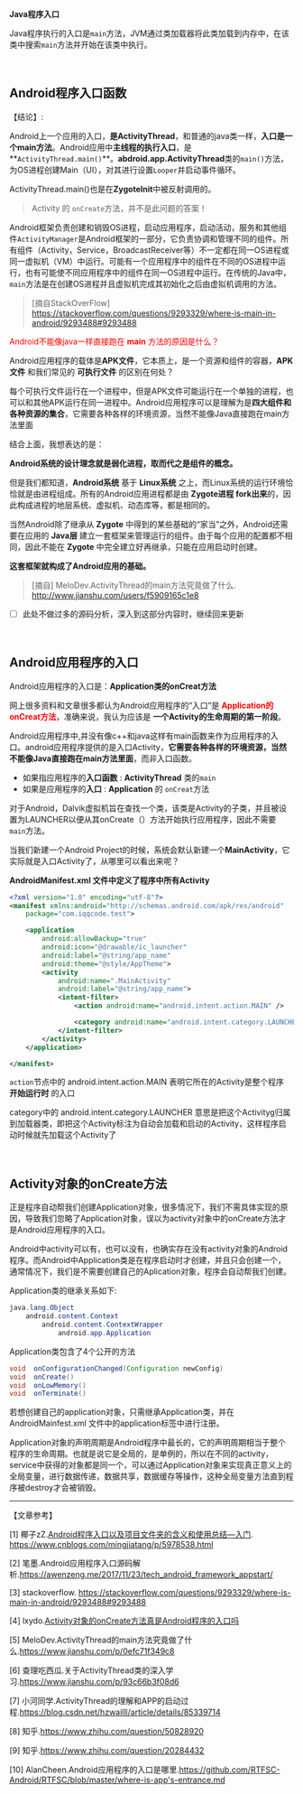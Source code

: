 **Java程序入口**

Java程序执行的入口是`main`方法，JVM通过类加载器将此类加载到内存中，在该类中搜索`main`方法并开始在该类中执行。

<br>

## Android程序入口函数

【结论】:

Android上一个应用的入口，**是ActivityThread**，和普通的java类一样，**入口是一个main方法**。Android应用中**主线程的执行入口**，是**`ActivityThread.main()`**。**abdroid.app.ActivityThread**类的`main()`方法，为OS进程创建Main（UI），对其进行设置`Looper`并启动事件循环。

ActivityThread.main()也是在**ZygoteInit**中被反射调用的。

> Activity 的 `onCreate`方法，并不是此问题的答案！

Android框架负责创建和销毁OS进程，启动应用程序，启动活动，服务和其他组件`ActivityManager`是Android框架的一部分，它负责协调和管理不同的组件。所有组件（Activity，Service，BroadcastReceiver等）不一定都在同一OS进程或同一虚拟机（VM）中运行。可能有一个应用程序中的组件在不同的OS进程中运行，也有可能使不同应用程序中的组件在同一OS进程中运行。在传统的Java中，`main`方法是在创建OS进程并且虚拟机完成其初始化之后由虚拟机调用的方法。

> [摘自StackOverFlow] https://stackoverflow.com/questions/9293329/where-is-main-in-android/9293488#9293488

<font color = red>Android不能像java一样直接跑在 **main** 方法的原因是什么？</font>

Android应用程序的载体是**APK文件**，它本质上，是一个资源和组件的容器，**APK文件** 和我们常见的 **可执行文件** 的区别在何处？

每个可执行文件运行在一个进程中，但是APK文件可能运行在一个单独的进程，也可以和其他APK运行在同一进程中。Android应用程序可以是理解为是**四大组件和各种资源的集合**，它需要各种各样的环境资源，当然不能像Java直接跑在main方法里面

结合上面，我想表达的是：

**Android系统的设计理念就是弱化进程，取而代之是组件的概念。**

但是我们都知道，**Android系统** 基于 **Linux系统** 之上，而Linux系统的运行环境恰恰就是由进程组成。所有的Android应用进程都是由 **Zygote进程 fork出来**的，因此构成进程的地层系统、虚拟机、动态库等，都是相同的。

当然Android除了继承从 **Zygote** 中得到的某些基础的“家当”之外，Android还需要在应用的 **Java层** 建立一套框架来管理运行的组件。由于每个应用的配置都不相同，因此不能在 **Zygote** 中完全建立好再继承，只能在应用启动时创建。

**这套框架就构成了Android应用的基础。**

> [摘自] MeloDev.ActivityThread的main方法究竟做了什么. http://www.jianshu.com/users/f5909165c1e8

- [ ] 此处不做过多的源码分析，深入到这部分内容时，继续回来更新




<br>

## Android应用程序的入口

Android应用程序的入口是：**Application类的onCreat方法**

网上很多资料和文章很多都认为Android应用程序的“入口”是 <font color = red>**Application的onCreat方法**</font>，准确来说，我认为应该是 **一个Activity的生命周期的第一阶段**。

Android应用程序中,并没有像c++和java这样有main函数来作为应用程序的入口。android应用程序提供的是入口Activity，**它需要各种各样的环境资源，当然不能像Java直接跑在main方法里面**，而非入口函数。

- 如果指应用程序的**入口函数** : **ActivityThread** 类的`main`
- 如果是应用程序的**入口** : **Application** 的 `onCreat`方法

对于Android，Dalvik虚拟机旨在查找一个类，该类是Activity的子类，并且被设置为LAUNCHER以便从其onCreate（）方法开始执行应用程序，因此不需要 `main`方法。

当我们新建一个Android Project的时候，系统会默认新建一个**MainActivity**，它实际就是入口Activity了，从哪里可以看出来呢？

**AndroidManifest.xml 文件中定义了程序中所有Activity**

```xml
<?xml version="1.0" encoding="utf-8"?>
<manifest xmlns:android="http://schemas.android.com/apk/res/android"
    package="com.iqqcode.test">

    <application
        android:allowBackup="true"
        android:icon="@drawable/ic_launcher"
        android:label="@string/app_name"
        android:theme="@style/AppTheme">
        <activity
            android:name=".MainActivity"
            android:label="@string/app_name">
            <intent-filter>
                <action android:name="android.intent.action.MAIN" />

                <category android:name="android.intent.category.LAUNCHER" />
            </intent-filter>
        </activity>
    </application>

</manifest>
```

`action`节点中的 android.intent.action.MAIN 表明它所在的Activity是整个程序 **开始运行时** 的入口

category中的 android.intent.category.LAUNCHER 意思是把这个Activityg归属到加载器类，即把这个Activity标注为自动会加载和启动的Activity，这样程序启动时候就先加载这个Activity了

<br>

## Activity对象的onCreate方法

正是程序自动帮我们创建Application对象，很多情况下，我们不需具体实现的原因，导致我们忽略了Application对象，误以为activity对象中的onCreate方法才是Android应用程序的入口。

Android中activity可以有，也可以没有，也确实存在没有activity对象的Android程序。而Android中Application类是在程序启动时才创建，并且只会创建一个，通常情况下，我们是不需要创建自己的Aplication对象，程序会自动帮我们创建。

Application类的继承关系如下:

```java
java.lang.Object
    android.content.Context
        android.content.ContextWrapper
            android.app.Application
```


Application类包含了4个公开的方法

```java
void  onConfigurationChanged(Configuration newConfig)
void  onCreate()
void  onLowMemory()
void  onTerminate()
```

若想创建自己的application对象，只需继承Application类，并在 AndroidMainfest.xml 文件中的application标签中进行注册。

 Application对象的声明周期是Android程序中最长的，它的声明周期相当于整个程序的生命周期。也就是说它是全局的，是单例的，所以在不同的activity，service中获得的对象都是同一个，可以通过Application对象来实现真正意义上的全局变量，进行数据传递，数据共享，数据缓存等操作，这种全局变量方法直到程序被destroy才会被销毁。







--------------

【文章参考】

[1] 椰子zZ.[Android程序入口以及项目文件夹的含义和使用总结—入门](https://www.cnblogs.com/mingjiatang/p/5978538.html). https://www.cnblogs.com/mingjiatang/p/5978538.html

[2] 笔墨.Android应用程序入口源码解析.https://awenzeng.me/2017/11/23/tech_android_framework_appstart/

[3] stackoverflow. https://stackoverflow.com/questions/9293329/where-is-main-in-android/9293488#9293488

[4] lxydo.[Activity对象的onCreate方法真是Android程序的入口吗](https://blog.csdn.net/Pwiling/article/details/47662537?ops_request_misc=%257B%2522request%255Fid%2522%253A%2522160646548519195265141109%2522%252C%2522scm%2522%253A%252220140713.130102334.pc%255Fall.%2522%257D&request_id=160646548519195265141109&biz_id=0&utm_medium=distribute.pc_search_result.none-task-blog-2~all~first_rank_v2~rank_v28_p-21-47662537.pc_first_rank_v2_rank_v28p&utm_term=Android%E7%A8%8B%E5%BA%8F%E7%9A%84%E5%85%A5%E5%8F%A3&spm=1018.2118.3001.4449)

[5] MeloDev.ActivityThread的main方法究竟做了什么.https://www.jianshu.com/p/0efc71f349c8

[6] 查理吃西瓜.关于ActivityThread类的深入学习.https://www.jianshu.com/p/93c66b3f08d6

[7] 小河同学.ActivityThread的理解和APP的启动过程.https://blog.csdn.net/hzwailll/article/details/85339714

[8] 知乎.https://www.zhihu.com/question/50828920

[9] 知乎.https://www.zhihu.com/question/20284432

[10] AlanCheen.Android应用程序的入口是哪里.https://github.com/RTFSC-Android/RTFSC/blob/master/where-is-app's-entrance.md